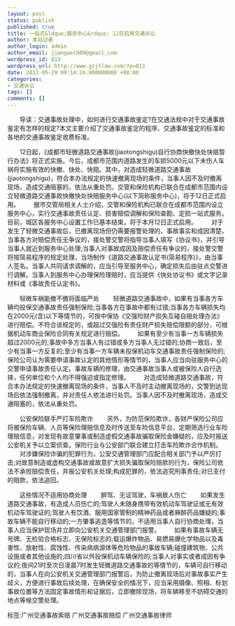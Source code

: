 ```yaml
---
layout: post
status: publish
published: true
title: 一站式&ldquo;服务中心&rdquo; 12日启用交通诉讼
author: 本站记者
author_login: admin
author_email: jiangwei909@gmail.com
wordpress_id: 813
wordpress_url: http://www.gzjtlaw.com/?p=813
date: 2011-05-29 09:14:24.000000000 +08:00
categories:
- 交通诉讼
tags: []
comments: []
---
```

　　导读：交通事故处理中，如何进行交通事故鉴定?在交通法规中对于交通事故鉴定有怎样的规定?本文主要介绍了交通事故鉴定的程序、交通事故鉴定的标准和各地的交通事故鉴定收费标准。　　12日起，《成都市轻微道路交通事故(jiaotongshigu)自行协商快撤快处快赔暂行办法》将正式实施。今后，成都市范围内道路发生的车损5000元以下未伤人车祸将实施有效的快撤、快处、快赔。其中，对造成轻微道路交通事故(jiaotongshigu)，符合本办法规定的快速撤离现场的条件，当事人因不及时撤离现场，造成交通阻塞的，依法从重处罚。交管和保险机构已联合在成都市范围内设立轻微道路交通事故快撤快处快赔服务中心(以下简称服务中心)，将于12日正式启用。　　据市交管局相关人士介绍，交管和保险机构已联合在成都市范围内设立服务中心，实行交通事故责任认定、损害赔偿调解和保险查勘、定损一站式服务。目前，城区各服务中心设置工作已基本结束，将于本月12日正式启用。　　对于发生了轻微交通事故后，已撤离现场但仍需要报警处理的，事故事实和成因清楚，当事各方对赔偿责任无争议的，接处警交警将指导当事人填写《协议书》，并引导当事人就近到服务中心处理;当事人对事故成因及赔偿责任有争议的，接处警交警将按简易程序的规定处理，当场制作《道路交通事故认定书(简易程序)》，由当事人签名。当事人共同请求调解的，应当引导至服务中心，确定损失后由驻点交警进行调解。当事人到服务中心办理保险理赔时，应当提供《快处协议书》或文字记录材料或《事故责任认定书》。　　轻微车祸能撤不撤将面临严处　　轻微道路交通事故中，如果有当事各方车辆均投保交通事故责任强制保险;当事各方在事故中都有过错;当事各方车辆损失均在2000元(含)以下等情节的，可按中保协《交强险财产损失互碰自赔处理办法》进行赔偿。不符合该规定的，或超过交强险有责任财产损失赔偿限额的部分，可根据机动车商业保险合同有关规定进行赔偿。　　如果有至少有当事一方车辆损失超过2000元的;事故中多方当事人有过错或多方当事人无过错的;协商一致后，至少有当事一方反复的;至少有当事一方车辆未投保机动车交通事故责任强制保险的;保险公司认为需要申请事故认定的其他情形等情节的，当事人应当向驻服务中心的交警申请事故责任认定。事故车辆的修理，由交通事故当事人或被保险人自行选择，任何单位和个人均不得强迫或指定修理。　　对造成轻微道路交通事故，符合本办法规定的快速撤离现场的条件，当事人不及时主动撤离现场的，交警到达现场后依法强制撤离，并对责任人依法进行处罚。当事人因不及时撤离现场，造成交通阻塞的，依法从重处罚。　　公安保险联手严打车险欺诈　　另外，为防范保险欺诈，各财产保险公司应将被保险车辆、人员等保险理赔信息及时传送至车险信息平台，定期筛选行业车险理赔信息，对发现有故意肇事或制造虚假交通事故骗取保险金嫌疑的，应及时报送公安机关予以立案侦查。保险行业与公安部门联合建立打击车险欺诈合作机制。　　对涉嫌保险诈骗的犯罪行为，公安交通管理部门应配合相关部门予以严厉打击;对故意制造或虚构交通事故或故意扩大损失骗取保险赔款的行为，保险公司依法不承担赔偿责任，并报公安机关处理;构成犯罪的，依法追究刑事责任;对已支付的赔款，依法追回。　　这些情况不适用协商处理　　醉驾、无证驾驶，车祸致人伤亡　　如果发生道路交通事故，有造成人员伤亡的;驾驶人未随身携带有效机动车驾驶证或无有效机动车驾驶证的;驾驶人有饮酒、服用国家管制的精神药品或者麻醉药品嫌疑的;事故车辆不能自行移动的;一方肇事逃逸等情节的，不适用当事人自行协商处理，当事人应当保护现场并立即向公安机关交通管理部门报警。　　如果有事故车辆无号牌、无检验合格标志、无保险标志的;载运爆炸物品、易燃易爆化学物品以及毒害性、放射性、腐蚀性、传染病病源体等危险物品的事故车辆;碰撞建筑物、公共设施或者其他设施的;四川省以外投保机动车辆保险的;当事人对事实或者成因有争议的;夜间21时至次日凌晨7时发生轻微道路交通事故的等情节的，车辆可自行移动的，当事人在向公安机关交通管理部门报警后，为防止撤离现场后对事故事实产生歧义，方便进行事故后续处理，在确保安全的情况下，应当采用摄像、照相、标划事故位置等方法固定事故情形和证据后，立即撤除现场，将车辆移至不妨碍交通的地点等候交警处理。标签:广州交通事故索赔 广州交通事故赔偿 广州交通事故律师
